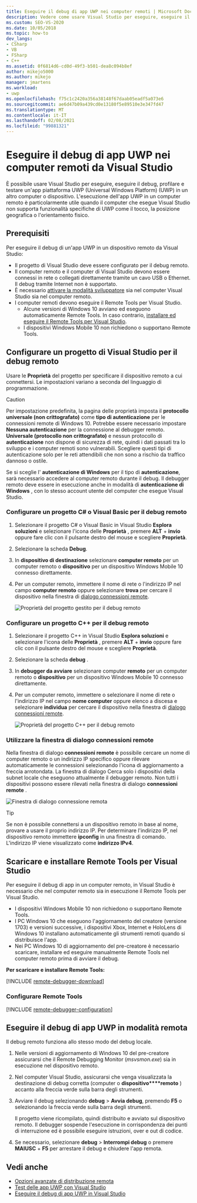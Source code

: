 ```yaml
---
title: Eseguire il debug di app UWP nei computer remoti | Microsoft Docs
description: Vedere come usare Visual Studio per eseguire, eseguire il debug, profilare e testare un'app piattaforma UWP (Universal Windows Platform) (UWP) in remoto in un altro computer o dispositivo.
ms.custom: SEO-VS-2020
ms.date: 10/05/2018
ms.topic: how-to
dev_langs:
- CSharp
- VB
- FSharp
- C++
ms.assetid: 0f6814d6-cd0d-49f3-b501-dea8c094b8ef
author: mikejo5000
ms.author: mikejo
manager: jmartens
ms.workload:
- uwp
ms.openlocfilehash: f75c1c2420a356a38148f67daab05eadf5a073e6
ms.sourcegitcommit: ae6d47b09a439cd0e13180f5e89510e3e347fd47
ms.translationtype: MT
ms.contentlocale: it-IT
ms.lasthandoff: 02/08/2021
ms.locfileid: "99881321"
---
```

# <a name="debug-uwp-apps-on-remote-machines-from-visual-studio"></a>Eseguire il debug di app UWP nei computer remoti da Visual Studio

È possibile usare Visual Studio per eseguire, eseguire il debug, profilare e testare un'app piattaforma UWP (Universal Windows Platform) (UWP) in un altro computer o dispositivo. L'esecuzione dell'app UWP in un computer remoto è particolarmente utile quando il computer che esegue Visual Studio non supporta funzionalità specifiche di UWP come il tocco, la posizione geografica o l'orientamento fisico.

## <a name="prerequisites"></a><a name="BKMK_Prerequisites"></a> Prerequisiti

Per eseguire il debug di un'app UWP in un dispositivo remoto da Visual Studio:

- Il progetto di Visual Studio deve essere configurato per il debug remoto.
- Il computer remoto e il computer di Visual Studio devono essere connessi in rete o collegati direttamente tramite un cavo USB o Ethernet. Il debug tramite Internet non è supportato.
- È necessario [attivare la modalità sviluppatore](/windows/uwp/get-started/enable-your-device-for-development) sia nel computer Visual Studio sia nel computer remoto.
- I computer remoti devono eseguire il Remote Tools per Visual Studio.
  - Alcune versioni di Windows 10 avviano ed eseguono automaticamente Remote Tools. In caso contrario, [installare ed eseguire il Remote Tools per Visual Studio](#BKMK_download).
  - I dispositivi Windows Mobile 10 non richiedono o supportano Remote Tools.

## <a name="configure-a-visual-studio-project-for-remote-debugging"></a><a name="BKMK_ConnectVS"></a> Configurare un progetto di Visual Studio per il debug remoto
<a name="BKMK_DirectConnect"></a> Usare le **Proprietà** del progetto per specificare il dispositivo remoto a cui connettersi. Le impostazioni variano a seconda del linguaggio di programmazione.

> [!CAUTION]
> Per impostazione predefinita, la pagina delle proprietà imposta il **protocollo universale (non crittografato)** come **tipo di autenticazione** per le connessioni remote di Windows 10. Potrebbe essere necessario impostare **Nessuna autenticazione** per la connessione al debugger remoto. **Universale (protocollo non crittografato)** e nessun protocollo di **autenticazione** non dispone di sicurezza di rete, quindi i dati passati tra lo sviluppo e i computer remoti sono vulnerabili. Scegliere questi tipi di autenticazione solo per le reti attendibili che non sono a rischio da traffico dannoso o ostile.
>
>Se si sceglie l' **autenticazione di Windows** per il tipo di **autenticazione**, sarà necessario accedere al computer remoto durante il debug. Il debugger remoto deve essere in esecuzione anche in modalità di **autenticazione di Windows** , con lo stesso account utente del computer che esegue Visual Studio.

### <a name="configure-a-c-or-visual-basic-project-for-remote-debugging"></a><a name="BKMK_Choosing_the_remote_device_for_C__and_Visual_Basic_projects"></a> Configurare un progetto C# o Visual Basic per il debug remoto

1. Selezionare il progetto C# o Visual Basic in Visual Studio **Esplora soluzioni** e selezionare l'icona delle **Proprietà** , premere **ALT** + **invio** oppure fare clic con il pulsante destro del mouse e scegliere **Proprietà**.

1. Selezionare la scheda **Debug**.

1. In **dispositivo di destinazione** selezionare **computer remoto** per un computer remoto o **dispositivo** per un dispositivo Windows Mobile 10 connesso direttamente.

1. Per un computer remoto, immettere il nome di rete o l'indirizzo IP nel campo **computer remoto** oppure selezionare **trova** per cercare il dispositivo nella finestra di [dialogo connessioni remote](#remote-connections).

    ![Proprietà del progetto gestito per il debug remoto](../debugger/media/vsrun_managed_projprop_remote.png "Proprietà del progetto di debug gestito")

### <a name="configure-a-c-project-for-remote-debugging"></a><a name="BKMK_Choosing_the_remote_device_for_JavaScript_and_C___projects"></a> Configurare un progetto C++ per il debug remoto

1. Selezionare il progetto C++ in Visual Studio **Esplora soluzioni** e selezionare l'icona delle **Proprietà** , premere **ALT** + **invio** oppure fare clic con il pulsante destro del mouse e scegliere **Proprietà**.

1. Selezionare la scheda **debug** .

3. In **debugger da avviare** selezionare computer **remoto** per un computer remoto o **dispositivo** per un dispositivo Windows Mobile 10 connesso direttamente.

1. Per un computer remoto, immettere o selezionare il nome di rete o l'indirizzo IP nel campo **nome computer** oppure elenco a discesa e selezionare **individua** per cercare il dispositivo nella finestra di [dialogo connessioni remote](#remote-connections).

    ![Proprietà del progetto C++ per il debug remoto](../debugger/media/vsrun_cpp_projprop_remote.png "Proprietà del progetto di debug C++")

### <a name="use-the-remote-connections-dialog-box"></a><a name="remote-connections"></a> Utilizzare la finestra di dialogo connessioni remote

Nella finestra di dialogo **connessioni remote** è possibile cercare un nome di computer remoto o un indirizzo IP specifico oppure rilevare automaticamente le connessioni selezionando l'icona di aggiornamento a freccia arrotondata. La finestra di dialogo Cerca solo i dispositivi della subnet locale che eseguono attualmente il debugger remoto. Non tutti i dispositivi possono essere rilevati nella finestra di dialogo **connessioni remote** .

 ![Finestra di dialogo connessione remota](../debugger/media/vsrun_selectremotedebuggerdlg.png "Finestra di dialogo connessioni remote")

>[!TIP]
>Se non è possibile connettersi a un dispositivo remoto in base al nome, provare a usare il proprio indirizzo IP. Per determinare l'indirizzo IP, nel dispositivo remoto immettere **ipconfig** in una finestra di comando. L'indirizzo IP viene visualizzato come **indirizzo IPv4**.

## <a name="download-and-install-the-remote-tools-for-visual-studio"></a><a name="BKMK_download"></a> Scaricare e installare Remote Tools per Visual Studio

Per eseguire il debug di app in un computer remoto, in Visual Studio è necessario che nel computer remoto sia in esecuzione il Remote Tools per Visual Studio.

- I dispositivi Windows Mobile 10 non richiedono o supportano Remote Tools.
- I PC Windows 10 che eseguono l'aggiornamento del creatore (versione 1703) e versioni successive, i dispositivi Xbox, Internet e HoloLens di Windows 10 installano automaticamente gli strumenti remoti quando si distribuisce l'app.
- Nei PC Windows 10 di aggiornamento del pre-creatore è necessario scaricare, installare ed eseguire manualmente Remote Tools nel computer remoto prima di avviare il debug.

**Per scaricare e installare Remote Tools:**

[!INCLUDE [remote-debugger-download](../debugger/includes/remote-debugger-download.md)]

### <a name="configure-the-remote-tools"></a><a name="BKMK_setup"></a> Configurare Remote Tools

[!INCLUDE [remote-debugger-configuration](../debugger/includes/remote-debugger-configuration.md)]

## <a name="debug-uwp-apps-remotely"></a><a name="BKMK_RunRemoteDebug"></a> Eseguire il debug di app UWP in modalità remota

Il debug remoto funziona allo stesso modo del debug locale.

1. Nelle versioni di aggiornamento di Windows 10 del pre-creatore assicurarsi che il Remote Debugging Monitor (*msvsmon.exe*) sia in esecuzione nel dispositivo remoto.

1. Nel computer Visual Studio, assicurarsi che venga visualizzata la destinazione di debug corretta (computer o **dispositivo****remoto** ) accanto alla freccia verde sulla barra degli strumenti.

1. Avviare il debug selezionando **debug**  >  **Avvia debug**, premendo **F5** o selezionando la freccia verde sulla barra degli strumenti.

   Il progetto viene ricompilato, quindi distribuito e avviato sul dispositivo remoto. Il debugger sospende l'esecuzione in corrispondenza dei punti di interruzione ed è possibile eseguire istruzioni, over e out di codice.

1. Se necessario, selezionare **debug**  >  **Interrompi debug** o premere **MAIUSC** + **F5** per arrestare il debug e chiudere l'app remota.

## <a name="see-also"></a>Vedi anche
- [Opzioni avanzate di distribuzione remota](/windows/uwp/debug-test-perf/deploying-and-debugging-uwp-apps#advanced-remote-deployment-options)
- [Test delle app UWP con Visual Studio](../test/unit-test-your-code.md)
- [Eseguire il debug di app UWP in Visual Studio](debugging-windows-store-and-windows-universal-apps.md)
